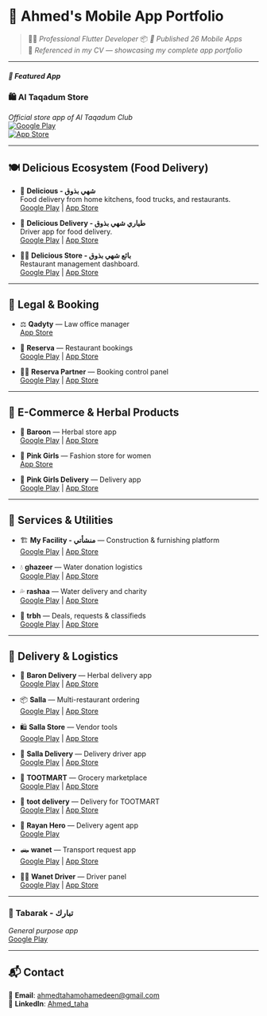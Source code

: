 
# 📱 **Ahmed's Mobile App Portfolio**

> 🧑‍💻 *Professional Flutter Developer*
> 📦 *📲 Published 26 Mobile Apps*  
> 📌 *Referenced in my CV — showcasing my complete app portfolio*

---

##### 🥇 **Featured App**

### 🛍️ Al Taqadum Store
*Official store app of Al Taqadum Club*  
[![Google Play](https://img.shields.io/badge/Google%20Play-Link-green)](https://play.google.com/store/apps/details?id=com.altaqadum.store)  
[![App Store](https://img.shields.io/badge/App%20Store-Link-blue)](https://apps.apple.com/eg/app/al-taqadum-store/id6740518485)

---

## 🍽️ **Delicious Ecosystem (Food Delivery)**

- 🍔 **Delicious - شهي بذوق**  
  Food delivery from home kitchens, food trucks, and restaurants.  
  [Google Play](https://play.google.com/store/apps/details?id=com.softlix.delicious) | [App Store](https://apps.apple.com/eg/app/delicious-%D8%B4%D9%87%D9%8A-%D8%A8%D8%B0%D9%88%D9%82/id1535253276)

- 🛵 **Delicious Delivery - طياري شهي بذوق**  
  Driver app for food delivery.  
  [Google Play](https://play.google.com/store/apps/details?id=com.softlix.delivery) | [App Store](https://apps.apple.com/eg/app/%D8%B7%D9%8A%D8%A7%D8%B1%D9%8A-tayyari/id1569275008)

- 🧑‍🍳 **Delicious Store - بائع شهي بذوق**  
  Restaurant management dashboard.  
  [Google Play](https://play.google.com/store/apps/details?id=com.softlix.delicious_store) | [App Store](https://apps.apple.com/eg/app/%D8%A8%D8%A7%D8%A6%D8%B9-%D8%B4%D9%87%D9%8A-%D8%A8%D8%B0%D9%88%D9%82/id6615075806)

---

## 🧾 **Legal & Booking**

- ⚖️ **Qadyty** — Law office manager  
  [App Store](https://apps.apple.com/eg/app/%D9%82%D8%B6%D9%8A%D8%AA%D9%89/id6740283579)

- 📅 **Reserva** — Restaurant bookings  
  [Google Play](https://play.google.com/store/apps/details?id=com.reserva.softlix) | [App Store](https://apps.apple.com/eg/app/reserva/id6464216262)

- 🧑‍💼 **Reserva Partner** — Booking control panel  
  [Google Play](https://play.google.com/store/apps/details?id=com.reserva.softlix_store) | [App Store](https://apps.apple.com/eg/app/reserva-partner/id6523428112)

---

## 🛒 **E-Commerce & Herbal Products**

- 🌿 **Baroon** — Herbal store app  
  [Google Play](https://play.google.com/store/apps/details?id=com.softlix.baron) | [App Store](https://apps.apple.com/eg/app/%D8%A7%D9%84%D8%B1%D9%8A%D8%A7%D9%86-%D9%84%D9%84%D8%B9%D8%B7%D8%A7%D8%B1%D9%87/id6593708979)

- 🌸 **Pink Girls** — Fashion store for women  
  [App Store](https://apps.apple.com/eg/app/pink-girls/id6741077697)

- 🚚 **Pink Girls Delivery** — Delivery app  
  [Google Play](https://play.google.com/store/apps/details?id=com.softlix.pinkDelivery) | [App Store](https://apps.apple.com/eg/app/pink-girls-delivery/id6741077613)

---

## 🧱 **Services & Utilities**

- 🏗️ **My Facility - منشأتي** — Construction & furnishing platform  
  [Google Play](https://play.google.com/store/apps/details?id=com.softlix.facility) | [App Store](https://apps.apple.com/eg/app/my-facilty-%D9%85%D9%86%D8%B4%D8%A3%D8%AA%D9%8A/id1599383738)

- 💧 **ghazeer** — Water donation logistics  
  [Google Play](https://play.google.com/store/apps/details?id=com.ghazeer.app) | [App Store](https://apps.apple.com/eg/app/%D8%BA%D8%B2%D9%8A%D8%B1/id6480347680)

- 💦 **rashaa** — Water delivery and charity  
  [Google Play](https://play.google.com/store/apps/details?id=net.rashah.client) | [App Store](https://apps.apple.com/eg/app/%D8%B1%D8%B4%D9%87/id6742661720)

- 🧾 **trbh** — Deals, requests & classifieds  
  [Google Play](https://play.google.com/store/apps/details?id=app.haftastore.com) | [App Store](https://apps.apple.com/eg/app/%D8%AA%D8%B1%D8%A8%D8%AD/id1565825300)

---

## 🛵 **Delivery & Logistics**

- 🚚 **Baron Delivery** — Herbal delivery app  
  [Google Play](https://play.google.com/store/apps/details?id=com.softlix.barondelivery) | [App Store](https://apps.apple.com/eg/app/baron-delivery/id6737470732)

- 📦 **Salla** — Multi-restaurant ordering  
  [Google Play](https://play.google.com/store/apps/details?id=com.salla.softlix) | [App Store](https://apps.apple.com/eg/app/%D8%B3%D9%84%D9%87/id6740242674)

- 🛍️ **Salla Store** — Vendor tools  
  [Google Play](https://play.google.com/store/apps/details?id=com.softlix.sallaStore) | [App Store](https://apps.apple.com/eg/app/salla-store/id6740325354)

- 🚛 **Salla Delivery** — Delivery driver app  
  [Google Play](https://play.google.com/store/apps/details?id=com.softlix.sallaDelivery) | [App Store](https://apps.apple.com/eg/app/salla-delivery/id6740336272)

- 🍇 **TOOTMART** — Grocery marketplace  
  [Google Play](https://play.google.com/store/apps/details?id=com.softlix.toot) | [App Store](https://apps.apple.com/eg/app/%D8%AA%D9%88%D8%AA-%D9%85%D8%A7%D8%B1%D8%AA-tootmart/id6737470542)

- 🚚 **toot delivery** — Delivery for TOOTMART  
  [Google Play](https://play.google.com/store/apps/details?id=com.softlix.tootdelivery) | [App Store](https://apps.apple.com/eg/app/toot-delivery/id6737470634)

- 🚚 **Rayan Hero** — Delivery agent app  
  [Google Play](https://play.google.com/store/apps/details?id=com.softlix.alryandriver)

- 🛻 **wanet** — Transport request app  
  [Google Play](https://play.google.com/store/apps/details?id=com.wanetapp.user) | [App Store](https://apps.apple.com/eg/app/%D9%88%D8%A7%D9%86%D9%8A%D8%AA/id6444813364)

- 👨‍✈️ **Wanet Driver** — Driver panel  
  [Google Play](https://play.google.com/store/apps/details?id=com.wanetapp.providers) | [App Store](https://apps.apple.com/eg/app/%D9%83%D8%A7%D8%A8%D8%AA%D9%86-%D9%88%D8%A7%D9%86%D9%8A%D8%AA/id6444854234)

---

### 📌 **Tabarak - تبارك**

*General purpose app*  
[Google Play](https://play.google.com/store/apps/details?id=com.softlix.tabrak)

---

## 📬 Contact

📧 **Email**: [ahmedtahamohamedeen@gmail.com](mailto:ahmedtahamohamedeen@gmail.com)  
🔗 **LinkedIn**: [Ahmed_taha](www.linkedin.com/in/ahmed-taha-pro)

